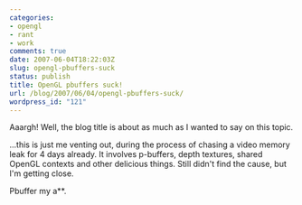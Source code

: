 ```yaml
---
categories:
- opengl
- rant
- work
comments: true
date: 2007-06-04T18:22:03Z
slug: opengl-pbuffers-suck
status: publish
title: OpenGL pbuffers suck!
url: /blog/2007/06/04/opengl-pbuffers-suck/
wordpress_id: "121"
---
```


Aaargh! Well, the blog title is about as much as I wanted to say on this topic.

...this is just me venting out, during the process of chasing a video memory leak for 4 days already. It involves p-buffers, depth textures, shared OpenGL contexts and other delicious things. Still didn't find the cause, but I'm getting close.

Pbuffer my a**.
